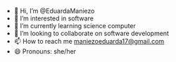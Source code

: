 - 👋 Hi, I’m @EduardaManiezo
- 👀 I’m interested in software
- 🌱 I’m currently learning science computer
- 💞️ I’m looking to collaborate on software development
- 📫 How to reach me maniezoeduarda17@gmail.com
- 😄 Pronouns: she/her

<!---
EduardaManiezo/EduardaManiezo is a ✨ special ✨ repository because its `README.md` (this file) appears on your GitHub profile.
You can click the Preview link to take a look at your changes.
--->
